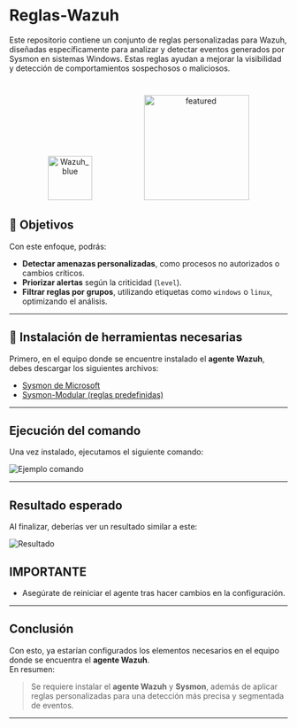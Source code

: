 # Reglas-Wazuh

Este repositorio contiene un conjunto de reglas personalizadas para Wazuh, diseñadas específicamente para analizar y detectar eventos generados por Sysmon en sistemas Windows. 
Estas reglas ayudan a mejorar la visibilidad y detección de comportamientos sospechosos o maliciosos.

<div style="margin-top: 40px; text-align: center;">
  <img src="https://github.com/user-attachments/assets/8198d1c9-39b3-4fd0-8347-a5301bb50a7d" alt="Wazuh_blue" style="width: 80px; display: inline-block; margin-right: 90px;"/>
  <img src="https://github.com/user-attachments/assets/2b6d309d-437c-4f28-9ca8-84856fd7d80d" alt="featured" style="width: 190px; display: inline-block;"/>
</div>


## 🎯 Objetivos

Con este enfoque, podrás:

- **Detectar amenazas personalizadas**, como procesos no autorizados o cambios críticos.
- **Priorizar alertas** según la criticidad (`level`).
- **Filtrar reglas por grupos**, utilizando etiquetas como `windows` o `linux`, optimizando el análisis.

---

## 🔧 Instalación de herramientas necesarias

Primero, en el equipo donde se encuentre instalado el **agente Wazuh**, debes descargar los siguientes archivos:

- [Sysmon de Microsoft](https://learn.microsoft.com/en-us/sysinternals/downloads/sysmon)
- [Sysmon-Modular (reglas predefinidas)](https://github.com/olafhartong/sysmon-modular)

---

## Ejecución del comando

Una vez instalado, ejecutamos el siguiente comando:

![Ejemplo comando](https://user-images.githubusercontent.com/123456789/imagename1.png)

---

## Resultado esperado

Al finalizar, deberías ver un resultado similar a este:

![Resultado](https://user-images.githubusercontent.com/123456789/imagename2.png)

## IMPORTANTE

- Asegúrate de reiniciar el agente tras hacer cambios en la configuración.

---

## Conclusión

Con esto, ya estarían configurados los elementos necesarios en el equipo donde se encuentra el **agente Wazuh**.  
En resumen:

> Se requiere instalar el **agente Wazuh** y **Sysmon**, además de aplicar reglas personalizadas para una detección más precisa y segmentada de eventos.

---



